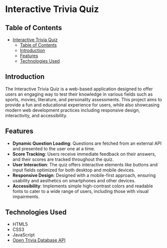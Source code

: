 # Interactive Trivia Quiz

## Table of Contents

- [Interactive Trivia Quiz](#interactive-trivia-quiz)
  - [Table of Contents](#table-of-contents)
  - [Introduction](#introduction)
  - [Features](#features)
  - [Technologies Used](#technologies-used)

## Introduction

The Interactive Trivia Quiz is a web-based application designed to offer users an engaging way to test their knowledge in various fields such as sports, movies, literature, and personality assessments. This project aims to provide a fun and educational experience for users, while also showcasing modern web development practices including responsive design, interactivity, and accessibility.

## Features

- **Dynamic Question Loading**: Questions are fetched from an external API and presented to the user one at a time.
- **Score Tracking**: Users receive immediate feedback on their answers, and their scores are tracked throughout the quiz.
- **User Interaction**: The quiz offers interactive elements like buttons and input fields optimized for both desktop and mobile devices.
- **Responsive Design**: Designed with a mobile-first approach, ensuring usability and aesthetics on smartphones and other devices.
- **Accessibility**: Implements simple high-contrast colors and readable fonts to cater to a wide range of users, including those with visual impairments.

## Technologies Used

- HTML5
- CSS3
- JavaScript
- [Open Trivia Database API](https://opentdb.com/)
